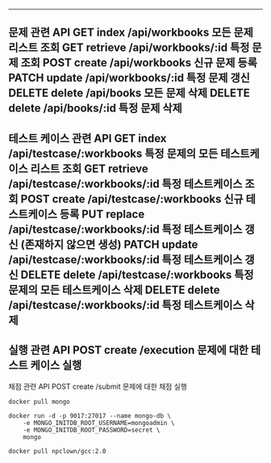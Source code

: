 
---
문제 관련 API
GET     index       /api/workbooks          모든 문제 리스트 조회
GET     retrieve    /api/workbooks/:id      특정 문제 조회
POST    create      /api/workbooks          신규 문제 등록
PATCH   update      /api/workbooks/:id      특정 문제 갱신
DELETE  delete      /api/books              모든 문제 삭제
DELETE  delete      /api/books/:id          특정 문제 삭제
---
테스트 케이스 관련 API
GET     index       /api/testcase/:workbooks           특정 문제의 모든 테스트케이스 리스트 조회
GET     retrieve    /api/testcase/:workbooks/:id       특정 테스트케이스 조회
POST    create      /api/testcase/:workbooks           신규 테스트케이스 등록
PUT     replace     /api/testcase/:workbooks/:id       특정 테스트케이스 갱신 (존재하지 않으면 생성)
PATCH   update      /api/testcase/:workbooks/:id       특정 테스트케이스 갱신
DELETE  delete      /api/testcase/:workbooks           특정 문제의 모든 테스트케이스 삭제
DELETE  delete      /api/testcase/:workbooks/:id       특정 테스트케이스 삭제
---
실행 관련 API
POST    create      /execution        문제에 대한 테스트 케이스 실행
---
채점 관련 API
POST    create      /submit           문제에 대한 채점 실행

```
docker pull mongo

docker run -d -p 9017:27017 --name mongo-db \
    -e MONGO_INITDB_ROOT_USERNAME=mongoadmin \
    -e MONGO_INITDB_ROOT_PASSWORD=secret \
    mongo
```
```
docker pull npclown/gcc:2.0 
```